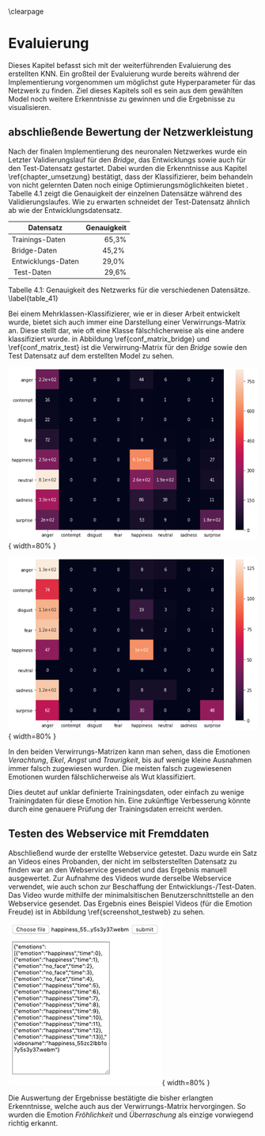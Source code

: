 \clearpage

# Evaluierung

Dieses Kapitel befasst sich mit der weiterführenden Evaluierung des erstellten KNN. Ein großteil der Evaluierung wurde bereits während der Implementierung vorgenommen um möglichst gute Hyperparameter für das Netzwerk zu finden. Ziel dieses Kapitels soll es sein aus dem gewählten Model noch weitere Erkenntnisse zu gewinnen und die Ergebnisse zu visualisieren.

## abschließende Bewertung der Netzwerkleistung

Nach der finalen Implementierung des neuronalen Netzwerkes wurde ein Letzter Validierungslauf für den *Bridge*, das Entwicklungs sowie auch für den Test-Datensatz gestartet. Dabei wurden die Erkenntnisse aus Kapitel \ref{chapter_umsetzung} bestätigt, dass der Klassifizierer, beim behandeln von nicht gelernten Daten noch einige Optimierungsmöglichkeiten bietet . Tabelle 4.1 zeigt die Genauigkeit der einzelnen Datensätze während des Validierungslaufes. Wie zu erwarten schneidet der Test-Datensatz ähnlich ab wie der Entwicklungsdatensatz.

Datensatz | Genauigkeit |
| ----- | ----: |
| Trainings-Daten | 65,3%  |
| Bridge-Daten | 45,2% |
| Entwicklungs-Daten | 29,0% |
| Test-Daten | 29,6% |

Tabelle 4.1: Genauigkeit des Netzwerks für die verschiedenen Datensätze. \label{table_41} 

Bei einem Mehrklassen-Klassifizierer, wie er in dieser Arbeit entwickelt wurde, bietet sich auch immer eine Darstellung einer Verwirrungs-Matrix an. Diese stellt dar, wie oft eine Klasse fälschlicherweise als eine andere klassifiziert wurde. in Abbildung \ref{conf_matrix_bridge} und \ref{conf_matrix_test} ist die Verwirrung-Matrix für den *Bridge* sowie den Test Datensatz auf dem erstellten Model zu sehen.

![Verwirrungs-Matrix für den *Bridge* Datensatz. Auf der Y-Achse sind die tatsächlichen Emotionen zu sehen, auf der X-Achse die vom Netz vorhergesagten Emotionen.  \label{conf_matrix_bridge}](source/figures/conf_matrix_bridge.png){ width=80% }

![Verwirrungs-Matrix für den Test Datensatz. \label{conf_matrix_test}](source/figures/conf_matrix_test.png){ width=80% }

In den beiden Verwirrungs-Matrizen kann man sehen, dass die Emotionen *Verachtung*, *Ekel*, *Angst* und *Traurigkeit*, bis auf wenige kleine Ausnahmen immer falsch zugewiesen wurden. Die meisten falsch zugewiesenen Emotionen wurden fälschlicherweise als Wut klassifiziert.

Dies deutet auf unklar definierte Trainingsdaten, oder einfach zu wenige Trainingdaten für diese Emotion hin. Eine zukünftige Verbesserung könnte durch eine genauere Prüfung der Trainingsdaten erreicht werden.

## Testen des Webservice mit Fremddaten

Abschließend wurde der erstellte Webservice getestet. Dazu wurde ein Satz an Videos eines Probanden, der nicht im selbsterstellten Datensatz zu finden war an den Webservice gesendet und das Ergebnis manuell ausgewertet.
Zur Aufnahme des Videos wurde derselbe Webservice verwendet, wie auch schon zur Beschaffung der Entwicklungs-/Test-Daten. Das Video wurde mithilfe der minimalsitischen Benutzerschnittstelle an den Webservice gesendet. Das Ergebnis eines Beispiel Videos (für die Emotion Freude) ist in Abbildung \ref{screenshot_testweb} zu sehen.

![Screenshot der minimalistischen Benutzerschnittstelle beim Test eines Video für die Emotion Fröhlichkeit. \label{screenshot_testweb}](source/figures/screenshot_web_test.png){ width=80% }

Die Auswertung der Ergebnisse bestätigte die bisher erlangten Erkenntnisse, welche auch aus der Verwirrungs-Matrix hervorgingen. So wurden die Emotion *Fröhlichkeit* und *Überraschung* als einzige vorwiegend richtig erkannt.

<!--
```JSON
{"emotions":[{"emotion":"happiness","time":0},{"emotion":"happiness","time":1},{"emotion":"no_face","time":2},{"emotion":"no_face","time":3},{"emotion":"no_face","time":4},{"emotion":"happiness","time":5},{"emotion":"happiness","time":6},{"emotion":"happiness","time":7},{"emotion":"happiness","time":8},{"emotion":"happiness","time":9},{"emotion":"happiness","time":10},{"emotion":"happiness","time":11},{"emotion":"happiness","time":12},{"emotion":"happiness","time":13}],"videoname":"happiness_55zc2lbb1o7y5s3y37.webm"}
{"emotions":[{"emotion":"happiness","time":0},{"emotion":"happiness","time":1},{"emotion":"happiness","time":2},{"emotion":"happiness","time":3},{"emotion":"sadness","time":4},{"emotion":"surprise","time":5},{"emotion":"happiness","time":6},{"emotion":"happiness","time":7},{"emotion":"happiness","time":8},{"emotion":"neutral","time":9},{"emotion":"sadness","time":10},{"emotion":"happiness","time":11},{"emotion":"surprise","time":12},{"emotion":"happiness","time":13}],"videoname":"surprise_dy46stqildjdmh73wk.webm"}
{"emotions":[{"emotion":"surprise","time":0},{"emotion":"neutral","time":1},{"emotion":"anger","time":2},{"emotion":"no_face","time":3},{"emotion":"neutral","time":4},{"emotion":"neutral","time":5},{"emotion":"sadness","time":6},{"emotion":"neutral","time":7},{"emotion":"neutral","time":8},{"emotion":"neutral","time":9},{"emotion":"neutral","time":10},{"emotion":"neutral","time":11},{"emotion":"happiness","time":12},{"emotion":"happiness","time":13}],"videoname":"sadness_n0s4br7e6c6eedw2ja.webm"}
{"emotions":[{"emotion":"happiness","time":0},{"emotion":"neutral","time":1},{"emotion":"happiness","time":2},{"emotion":"happiness","time":3},{"emotion":"happiness","time":4},{"emotion":"sadness","time":5},{"emotion":"happiness","time":6},{"emotion":"happiness","time":7},{"emotion":"neutral","time":8},{"emotion":"neutral","time":9},{"emotion":"happiness","time":10},{"emotion":"happiness","time":11},{"emotion":"sadness","time":12},{"emotion":"sadness","time":13}],"videoname":"fear_101bm8pvyd4lo1x95001.webm"}
{"emotions":[{"emotion":"sadness","time":0},{"emotion":"sadness","time":1},{"emotion":"sadness","time":2},{"emotion":"happiness","time":3},{"emotion":"sadness","time":4},{"emotion":"happiness","time":5},{"emotion":"happiness","time":6},{"emotion":"anger","time":7},{"emotion":"sadness","time":8},{"emotion":"sadness","time":9},{"emotion":"sadness","time":10},{"emotion":"happiness","time":11},{"emotion":"happiness","time":12},{"emotion":"happiness","time":13}],"videoname":"disgust_fw699ng4roahqzd2lr.webm"}{"emotions":[{"emotion":"happiness","time":0},{"emotion":"sadness","time":1},{"emotion":"sadness","time":2},{"emotion":"anger","time":3},{"emotion":"anger","time":4},{"emotion":"sadness","time":5},{"emotion":"anger","time":6},{"emotion":"anger","time":7},{"emotion":"sadness","time":8},{"emotion":"sadness","time":9},{"emotion":"anger","time":10},{"emotion":"anger","time":11},{"emotion":"sadness","time":12},{"emotion":"anger","time":13}],"videoname":"contempt_1r7tn291llqp191plnvjw.webm"}{"emotions":[{"emotion":"happiness","time":0},{"emotion":"sadness","time":1},{"emotion":"sadness","time":2},{"emotion":"anger","time":3},{"emotion":"anger","time":4},{"emotion":"sadness","time":5},{"emotion":"anger","time":6},{"emotion":"anger","time":7},{"emotion":"sadness","time":8},{"emotion":"sadness","time":9},{"emotion":"anger","time":10},{"emotion":"anger","time":11},{"emotion":"sadness","time":12},{"emotion":"anger","time":13}],"videoname":"contempt_1r7tn291llqp191plnvjw.webm"}
```
-->
